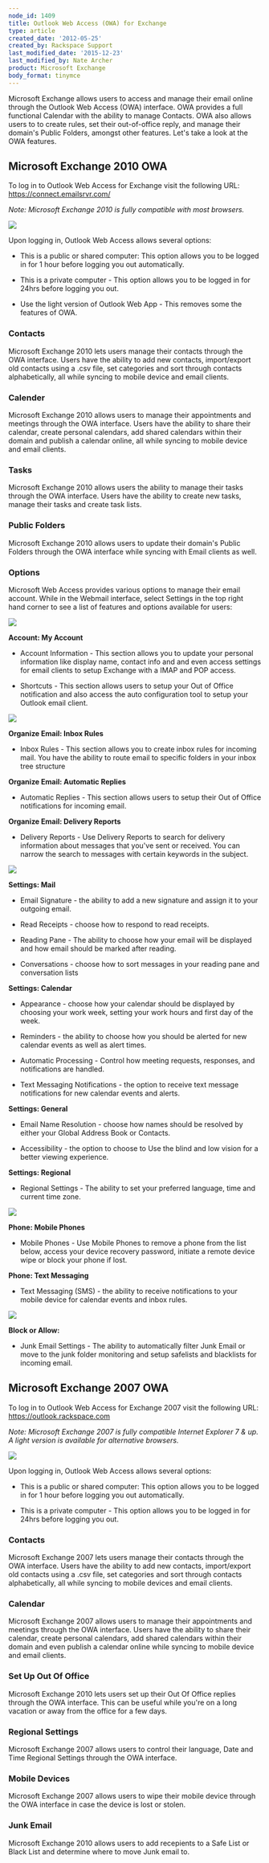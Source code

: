 ```yaml
---
node_id: 1409
title: Outlook Web Access (OWA) for Exchange
type: article
created_date: '2012-05-25'
created_by: Rackspace Support
last_modified_date: '2015-12-23'
last_modified_by: Nate Archer
product: Microsoft Exchange
body_format: tinymce
---
```


<span><span><span>Microsoft Exchange allows users to access and manage
their email online through the Outlook Web Access (OWA) interface. OWA
provides a full functional Calendar with the ability to manage Contacts.
OWA also allows users to to create rules, set their out-of-office reply,
and manage their domain's Public Folders, amongst other features. Let's
take a look at the OWA features.</span></span></span>

<span><span><span><span>Microsoft Exchange 2010 OWA</span></span></span></span>
-------------------------------------------------------------------------------

<span><span><span>To log in to Outlook Web Access for Exchange visit the
following
URL: </span></span></span><span><span><span><https://connect.emailsrvr.com/></span></span></span>

<span>*<span><span>Note: Microsoft Exchange 2010 is fully compatible
with most browsers.</span></span>*</span>

<div>



</div>

![](http://c15048056.r56.cf2.rackcdn.com/2.png)

<div>



</div>

<span><span><span>Upon logging in, Outlook Web Access allows several
options:</span></span></span>

-   <span><span><span>This is a public or shared computer: This option
    allows you to be logged in for 1 hour before logging you
    out automatically.</span></span></span>

-   <span><span><span>This is a private computer - This option allows
    you to be logged in for 24hrs before logging
    you out.</span></span></span>

-   <span><span><span>Use the light version of Outlook Web App - This
    removes some the features of OWA.</span></span></span>

### <span><span><span><span>Contacts</span></span></span></span>

<span><span><span>Microsoft Exchange 2010 lets users manage their
contacts through the OWA interface. Users have the ability to add new
contacts, import/export old contacts using a .csv file, set categories
and sort through contacts alphabetically, all while syncing to mobile
device and email clients.</span></span></span>

### <span><span><span><span>Calender</span></span></span></span>

<span><span><span>Microsoft Exchange 2010 allows users to manage their
appointments and meetings through the OWA interface. Users have the
ability to share their calendar, create personal calendars, add shared
calendars within their domain and publish a calendar online, all while
syncing to mobile device and email clients.</span></span></span>

<div>

### <span><span><span><span><span>Tasks</span></span></span></span></span>

<span><span><span><span>Microsoft Exchange 2010 allows users the ability
to manage their tasks through the OWA interface. Users have the ability
to create new tasks, manage their tasks and create task
lists.</span></span></span></span>

</div>

### <span><span><span><span>Public Folders</span></span></span></span>

<span><span><span>Microsoft Exchange 2010 allows users to update their
domain's Public Folders through the OWA interface while syncing with
Email clients as well.</span></span></span>

### <span><span><span><span>Options</span></span></span></span>

<span><span><span>Microsoft Web Access provides various options to
manage their email account. While in the Webmail interface, select
Settings in the top right hand corner to see a list of features and
options available for users:</span></span></span>



![](http://c15048056.r56.cf2.rackcdn.com/OWA1.png)

<div>



</div>

<span><span><span>**Account: My Account**</span></span></span>

-   <span><span><span>Account Information - This section allows you to
    update your personal information like display name, contact info and
    and even access settings for email clients to setup Exchange with a
    IMAP and POP access.</span></span></span>

<!-- -->

-   <span><span><span>Shortcuts - This section allows users to setup
    your Out of Office notification and also access the auto
    configuration tool to setup your Outlook
    email client.</span></span></span>



![](http://c15048056.r56.cf2.rackcdn.com/OWA2.png)



<span><span><span>**Organize Email: Inbox Rules**</span></span></span>

-   <span><span><span>Inbox Rules - This section allows you to create
    inbox rules for incoming mail. You have the ability to route email
    to specific folders in your inbox tree
    structure </span></span></span>

<span><span><span>**Organize Email: Automatic
Replies**</span></span></span>

-   <span><span><span>Automatic Replies - This section allows users to
    setup their Out of Office notifications for
    incoming email.</span></span></span>

<span><span><span>**Organize Email: Delivery
Reports**</span></span></span>

-   <span><span><span>Delivery Reports - Use Delivery Reports to search
    for delivery information about messages that you've sent
    or received. You can narrow the search to messages with certain
    keywords in the subject.</span></span></span>



![](http://c15048056.r56.cf2.rackcdn.com/OWA3.png)



**<span><span><span>Settings: Mail</span></span></span>**

-   <span><span><span>Email Signature - the ability to add a new
    signature and assign it to your outgoing email.</span></span></span>

<!-- -->

-   <span><span><span>Read Receipts - choose how to respond to
    read receipts.</span></span></span>

<!-- -->

-   <span><span><span>Reading Pane - The ability to choose how your
    email will be displayed and how email should be marked
    after reading.</span></span></span>

<!-- -->

-   <span><span><span>Conversations - choose how to sort messages in
    your reading pane and conversation lists </span></span></span>

**<span><span><span>Settings: Calendar</span></span></span>**

-   <span><span><span>Appearance - choose how your calendar should be
    displayed by choosing your work week, setting your work hours and
    first day of the week.</span></span></span>

<!-- -->

-   <span><span><span>Reminders - the ability to choose how you should
    be alerted for new calendar events as well as
    alert times.</span></span></span>

<!-- -->

-   <span><span><span>Automatic Processing - Control how meeting
    requests, responses, and notifications
    are handled.</span></span></span>

<!-- -->

-   <span><span><span>Text Messaging Notifications - the option to
    receive text message notifications for new calendar events
    and alerts.</span></span></span>

**<span><span><span>Settings: General</span></span></span>**

-   <span><span><span>Email Name Resolution - choose how names should be
    resolved by either your Global Address Book
    or Contacts.</span></span></span>

<!-- -->

-   <span><span><span>Accessibility -  the option to choose to Use the
    blind and low vision for a better
    viewing experience.</span></span></span>

**<span><span><span>Settings: Regional</span></span></span>**

-   <span><span><span>Regional Settings - The ability to set your
    preferred language, time and current time zone.</span></span></span>



![](http://c15048056.r56.cf2.rackcdn.com/OWA4.png)



<span>**<span><span>Phone: Mobile Phones</span></span>**</span>

-   <span><span><span>Mobile Phones - Use Mobile Phones to remove a
    phone from the list below, access your device recovery password,
    initiate a remote device wipe or block your phone
    if lost.</span></span></span>



**<span><span><span>Phone: Text Messaging</span></span></span>**

-   <span><span><span>Text Messaging (SMS) - the ability to receive
    notifications to your mobile device for calendar events and
    inbox rules.</span></span></span>



![](http://c15048056.r56.cf2.rackcdn.com/OWA5.png)



**<span><span><span>Block or Allow:</span></span></span>**

-   <span><span><span>Junk Email Settings - The ability to automatically
    filter Junk Email or move to the junk folder monitoring and setup
    safelists and blacklists for incoming email.</span></span></span>



<span><span><span><span>Microsoft Exchange 2007 OWA</span></span></span></span>
-------------------------------------------------------------------------------

<div>

<span><span><span><span>To log in to Outlook Web Access for Exchange
2007 visit the following URL:
</span></span></span></span><span><span><span>[<span>https://outlook.rackspace.com</span>](https://outlook.rackspace.com)</span></span></span>

<span><span>*<span><span>Note: Microsoft Exchange 2007 is fully
compatible Internet Explorer 7 & up. A light version is available for
alternative browsers. </span></span>*</span></span>



![](http://c15048056.r56.cf2.rackcdn.com/OWA.png)



</div>

<div>

<span><span><span><span>Upon logging in, Outlook Web Access allows
several options:</span></span></span></span>

-   <span><span><span><span>This is a public or shared computer: This
    option allows you to be logged in for 1 hour before logging you
    out automatically.</span></span></span></span>

-   <span><span><span><span>This is a private computer - This option
    allows you to be logged in for 24hrs before logging
    you out.</span></span></span></span>



<div>

### <span><span><span><span><span>Contacts</span></span></span></span></span>

<span><span><span><span>Microsoft Exchange 2007 lets users manage their
contacts through the OWA interface. Users have the ability to add new
contacts, import/export old contacts using a .csv file, set categories
and sort through contacts alphabetically, all while syncing to mobile
devices and email clients.</span></span></span></span>

### <span><span><span><span>Calendar</span></span></span></span>

<span><span><span><span>Microsoft Exchange 2007 allows users to manage
their appointments and meetings through the OWA interface. Users have
the ability to share their calendar, create personal calendars, add
shared calendars within their domain and even publish a calendar online
while syncing to mobile device and email
clients.</span></span></span></span>

### <span><span><span><span>Set Up Out Of Office</span></span></span></span>

<span><span><span><span>Microsoft Exchange 2010 lets users set up their
Out Of Office replies through the OWA interface. This can be useful
while you're on a long vacation or away from the office for a few
days.</span></span></span></span>

<div>

### <span><span><span><span><span>Regional Settings</span></span></span></span></span>

<span><span><span><span>Microsoft Exchange 2007 allows users to control
their language, Date and Time Regional Settings through the OWA
interface.</span></span></span></span>

### <span><span><span><span>Mobile Devices</span></span></span></span>

<span><span><span><span>Microsoft Exchange 2007 allows users to wipe
their mobile device through the OWA interface in case the device is lost
or stolen.</span></span></span></span>

### <span><span><span><span><span>Junk Email</span></span></span></span></span>

<span><span><span>Microsoft Exchange 2010 allows users to add recepients
to a Safe List or Black List and determine where to move Junk email
to.</span></span></span><span><span><span> </span></span></span>

</div>

</div>

</div>


